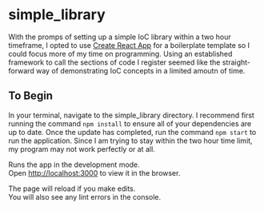 # simple_library
With the promps of setting up a simple IoC library within a two hour timeframe, I opted to use [Create React App](https://github.com/facebook/create-react-app) for a boilerplate template so I could focus more of my time on programming.
Using an established framework to call the sections of code I register seemed like the straight-forward way of demonstrating IoC concepts in a limited amoutn of time.

## To Begin
In your terminal, navigate to the simple_library directory.
I recommend first running the command `npm install` to ensure all of your dependencies are up to date. 
Once the update has completed, run the command `npm start` to run the application.
Since I am trying to stay within the two hour time limit, my program may not work perfectly or at all.

Runs the app in the development mode.\
Open [http://localhost:3000](http://localhost:3000) to view it in the browser.

The page will reload if you make edits.\
You will also see any lint errors in the console.
